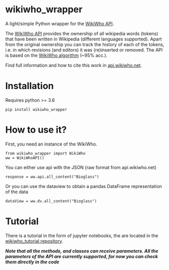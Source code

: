 # wikiwho_wrapper

A light/simple Python wrapper for the [WikiWho API](https://api.wikiwho.net/).

The [WikiWho API](https://api.wikiwho.net/) provides the ownership of all wikipedia words (tokens) that have been written in Wikipedia (different languages supported). Apart from the original ownership you can track the history of each of the tokens, i.e. in which revisions (and editors) it was (re)inserted or removed. The API is based on the [WikiWho algorithm](https://github.com/wikiwho) (~95% acc.). 

Find full information and how to cite this work in [api.wikiwho.net](https://api.wikiwho.net/).


# Installation

Requires python >= 3.6

    pip install wikiwho_wrapper


# How to use it?

First, you need an instance of the WikiWho. 

    from wikiwho_wrapper import WikiWho
    ww = WikiWhoAPI()

You can either use api with the JSON (raw format from api.wikiwho.net)

    response = ww.api.all_content("Bioglass")

Or you can use the dataview to obtain a pandas DataFrame representation of the data

    dataView = ww.dv.all_content("Bioglass")

# Tutorial

There is a tutorial in the form of jupyter notebooks, the are located in the [wikiwho_tutorial repository](https://github.com/gesiscss/wikiwho_tutorial). 

***Note that all the methods, and classes can receive parameters. All the parameters of the API are currently supported, for now you can check them directly in the code***
